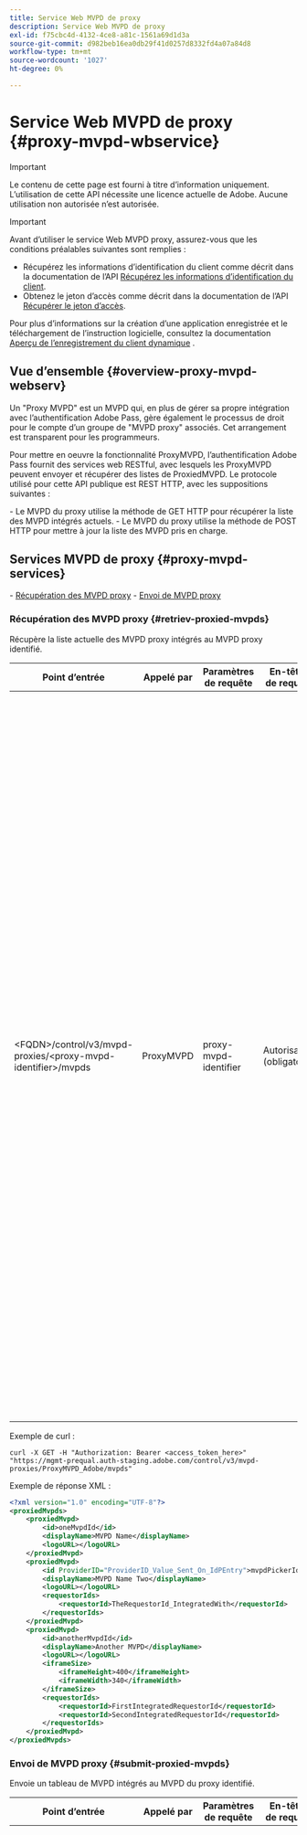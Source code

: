 ```yaml
---
title: Service Web MVPD de proxy
description: Service Web MVPD de proxy
exl-id: f75cbc4d-4132-4ce8-a81c-1561a69d1d3a
source-git-commit: d982beb16ea0db29f41d0257d8332fd4a07a84d8
workflow-type: tm+mt
source-wordcount: '1027'
ht-degree: 0%

---
```



# Service Web MVPD de proxy {#proxy-mvpd-wbservice}

>[!IMPORTANT]
>
> Le contenu de cette page est fourni à titre d’information uniquement. L’utilisation de cette API nécessite une licence actuelle de Adobe. Aucune utilisation non autorisée n’est autorisée.

>[!IMPORTANT]
>
> Avant d’utiliser le service Web MVPD proxy, assurez-vous que les conditions préalables suivantes sont remplies :
>
> * Récupérez les informations d’identification du client comme décrit dans la documentation de l’API [Récupérez les informations d’identification du client](../integration-guide-programmers/rest-apis/rest-api-dcr/apis/dynamic-client-registration-apis-retrieve-client-credentials.md).
> * Obtenez le jeton d’accès comme décrit dans la documentation de l’API [Récupérer le jeton d’accès](../integration-guide-programmers/rest-apis/rest-api-dcr/apis/dynamic-client-registration-apis-retrieve-access-token.md).
>
> Pour plus d’informations sur la création d’une application enregistrée et le téléchargement de l’instruction logicielle, consultez la documentation [Aperçu de l’enregistrement du client dynamique](../integration-guide-programmers/rest-apis/rest-api-dcr/dynamic-client-registration-overview.md) .

## Vue d’ensemble {#overview-proxy-mvpd-webserv}

Un &quot;Proxy MVPD&quot; est un MVPD qui, en plus de gérer sa propre intégration avec l’authentification Adobe Pass, gère également le processus de droit pour le compte d’un groupe de &quot;MVPD proxy&quot; associés. Cet arrangement est transparent pour les programmeurs.

Pour mettre en oeuvre la fonctionnalité ProxyMVPD, l’authentification Adobe Pass fournit des services web RESTful, avec lesquels les ProxyMVPD peuvent envoyer et récupérer des listes de ProxiedMVPD. Le protocole utilisé pour cette API publique est REST HTTP, avec les suppositions suivantes :

&#x200B;- Le MVPD du proxy utilise la méthode de GET HTTP pour récupérer la liste des MVPD intégrés actuels.
&#x200B;- Le MVPD du proxy utilise la méthode de POST HTTP pour mettre à jour la liste des MVPD pris en charge.

## Services MVPD de proxy {#proxy-mvpd-services}

&#x200B;- [Récupération des MVPD proxy](#retriev-proxied-mvpds)
&#x200B;- [Envoi de MVPD proxy](#submit-proxied-mvpds)

### Récupération des MVPD proxy {#retriev-proxied-mvpds}

Récupère la liste actuelle des MVPD proxy intégrés au MVPD proxy identifié.

| Point d’entrée | Appelé par | Paramètres de requête | En-têtes de requête | Méthode HTTP | Réponse HTTP |
|--------------------------------------------------------------------------|-----------|-----------------------|---------------------------|-------------|-----------------------------------------------------------------------------------------------------------------------------------------------------------------------------------------------------------------------------------------------------------------------------------------------------------------------------------------------------------------------------------------------------------------------------------------------------------------------------------------------------------------------------------------------------------------------------------------------------------------------------------------------------------------------------------------------------------------------------------------------------------------------------------------------------------------------------------------------------------|
| &lt;FQDN>/control/v3/mvpd-proxies/&lt;proxy-mvpd-identifier>/mvpds | ProxyMVPD | proxy-mvpd-identifier | Autorisation (obligatoire) | GET | <ul><li> 200 (ok) - La requête a été traitée avec succès et la réponse contient une liste de ProxiedMVPD au format XML.</li><li>401 (non autorisé) - Indique l’un des éléments suivants :<ul><li>Le client DOIT demander un nouveau access_token</li><li>La requête provient d’une adresse IP qui n’est pas présente dans la liste autorisée.</li><li>Le jeton n’est pas valide</li></ul></li><li>403 (interdit) - Indique que l’opération n’est pas prise en charge pour les paramètres fournis ou que le proxy MVPD n’est pas défini comme proxy ou est manquant.</li><li>405 (méthode non autorisée) - Une méthode HTTP autre que GET ou POST a été utilisée. La méthode HTTP n’est généralement pas prise en charge ou n’est pas prise en charge pour ce point de terminaison spécifique.</li><li>500 (erreur de serveur interne) : une erreur a été générée côté serveur pendant le processus de demande.</li></ul> |

Exemple de curl :

`curl -X GET -H "Authorization: Bearer <access_token_here>" "https://mgmt-prequal.auth-staging.adobe.com/control/v3/mvpd-proxies/ProxyMVPD_Adobe/mvpds"`


Exemple de réponse XML :

```xml
<?xml version="1.0" encoding="UTF-8"?>
<proxiedMvpds>
    <proxiedMvpd>
        <id>oneMvpdId</id>
        <displayName>MVPD Name</displayName>
        <logoURL></logoURL>
    </proxiedMvpd>
    <proxiedMvpd>
        <id ProviderID="ProviderID_Value_Sent_On_IdPEntry">mvpdPickerId</id>
        <displayName>MVPD Name Two</displayName>
        <logoURL></logoURL>
        <requestorIds>
            <requestorId>TheRequestorId_IntegratedWith</requestorId>
        </requestorIds>
    </proxiedMvpd>
    <proxiedMvpd>
        <id>anotherMvpdId</id>
        <displayName>Another MVPD</displayName>
        <logoURL></logoURL>
        <iframeSize>
            <iframeHeight>400</iframeHeight>
            <iframeWidth>340</iframeWidth>
        </iframeSize>
        <requestorIds>
            <requestorId>FirstIntegratedRequestorId</requestorId>
            <requestorId>SecondIntegratedRequestorId</requestorId>
        </requestorIds>
    </proxiedMvpd>
</proxiedMvpds>
```

### Envoi de MVPD proxy {#submit-proxied-mvpds}

Envoie un tableau de MVPD intégrés au MVPD du proxy identifié.

| Point d’entrée | Appelé par | Paramètres de requête | En-têtes de requête | Méthode HTTP | Réponse HTTP |
|:------------------------------------------------------------------------:|:---------:|-----------------------|:---------------------------------------------------:|:-----------:|:---------------------------------------------------------------------------------------------------------------------------------------------------------------------------------------------------------------------------------------------------------------------------------------------------------------------------------------------------------------------------------------------------------------------------------------------------------------------------------------------------------------------------------------------------------------------------------------------------------------------------------------------------------------------------------------------------------------------------------------------------------------------------------------------------------------------------------------------------------------------------------------------------------------------------------------------------------------------------------------------------------------------------------------------------------------------------------------------------------------:|
| &lt;FQDN>/control/v3/mvpd-proxies/&lt;proxy-mvpd-identifier>/mvpds | ProxyMVPD | proxy-mvpd-identifier | Autorisation (obligatoire) proxied-mvpds (obligatoire) | POST | <ul><li>201 (créé) - La notification push a été traitée avec succès</li><li>400 (mauvaise requête) - Le serveur ne sait pas comment traiter la requête :<ul><li>Le code XML entrant ne se conforme pas au schéma publié dans cette spécification.</li><li>Les mvpds proxy ne comportent pas d’identifiants uniques.</li><li>Les ID de demandeur poussés n’existent pas Autre raison de conteneur de servlet pour le code de réponse 400</li></ul><li>401 (non autorisé) - Indique l’un des éléments suivants :<ul><li>Le client DOIT demander un nouveau access_token</li><li>La requête provient d’une adresse IP qui n’est pas présente dans la liste autorisée.</li><li>Le jeton n’est pas valide</li></ul></li><li>403 (interdit) - Indique que l’opération n’est pas prise en charge pour les paramètres fournis ou que le proxy MVPD n’est pas défini comme proxy ou est manquant.</li><li>405 (méthode non autorisée) - Une méthode HTTP autre que GET ou POST a été utilisée. La méthode HTTP n’est généralement pas prise en charge ou n’est pas prise en charge pour ce point de terminaison spécifique.</li><li>500 (erreur de serveur interne) : une erreur a été générée côté serveur pendant le processus de demande.</li></ul> |

Exemple de curl :

`curl -X POST -H "Authorization: Bearer <access_token_here>" "https://mgmt-prequal.auth.adobe.com/control/v3/mvpd-proxies/ProxyMVPD_Adobe/mvpds" -d "proxied-mvpds=%3CproxiedMvpds%3E%3CproxiedMvpd%3E%3CdisplayName%3EFirst%20MVPD%20Name%3C%2FdisplayName%3E%3Cid%3EfirstMVPDId%3C%2Fid%3E%3ClogoURL%3E%3C%2FlogoURL%3E%3C%2FproxiedMvpd%3E%3CproxiedMvpd%3E%3Cid%20ProviderID%3D%22ProviderID_Value_Sent_On_IdPEntry%22%3EmvpdPickerId%3C%2Fid%3E%3CdisplayName%3EMVPD%20Name%20Two%3C%2FdisplayName%3E%3ClogoURL%3E%3C%2FlogoURL%3E%3CrequestorIds%3E%3CrequestorId%3ETHE_REQUESTOR_ID%3C%2FrequestorId%3E%3C%2FrequestorIds%3E%3C%2FproxiedMvpd%3E%3C%2FproxiedMvpds%3E"`



Exemple XML :

```xml
<?xml version="1.0" encoding="UTF-8"?>
<proxiedMvpds>
    <proxiedMvpd>
        <id>oneMvpdId</id>
        <displayName>MVPD Name</displayName>
        <logoURL></logoURL>
    </proxiedMvpd>
    <proxiedMvpd>
        <id ProviderID="ProviderID_Value_Sent_On_IdPEntry">mvpdPickerId</id>
        <displayName>MVPD Name Two</displayName>
        <logoURL></logoURL>
        <requestorIds>
            <requestorId>TheRequestorId_IntegratedWith</requestorId>
        </requestorIds>
    </proxiedMvpd>
    <proxiedMvpd>
        <id>anotherMvpdId</id>
        <displayName>Another MVPD</displayName>
        <logoURL></logoURL>
        <iframeSize>
            <iframeHeight>400</iframeHeight>
            <iframeWidth>340</iframeWidth>
        </iframeSize>
        <requestorIds>
            <requestorId>FirstIntegratedRequestorId</requestorId>
            <requestorId>SecondIntegratedRequestorId</requestorId>
        </requestorIds>
    </proxiedMvpd>
</proxiedMvpds>
```


### Fréquence de publication {#posting-frequency}

L’authentification Adobe Pass recommande que les ProxyMVPD ne poussent leur liste de ProxiedMVPD que lorsqu’il y a une modification par rapport à la notification push précédente.

### Suppression de MVPD proxy {#delete-proxied-freqency}

Si le ProxyMVPD envoie un enregistrement XML avec une liste ProxiedMVPD vide, cette liste vide sera stockée dans notre système comme toute liste, supprimant ainsi la liste précédente.



## Format XSD {#xsd-format}

Adobe a défini le format accepté suivant pour la publication/récupération de MVPD proxy depuis/vers notre service Web public :

```xml
<?xml version="1.0" encoding="UTF-8"?>
<xs:schema xmlns:xs="http://www.w3.org/2001/XMLSchema"
           xmlns:pxm="http://tve.adobe.com/data/proxiedmvpd"
           targetNamespace="http://tve.adobe.com/data/proxiedmvpd"
           elementFormDefault="qualified"
           version="1.0">
    <xs:complexType name="iframeSize">
        <xs:all>
            <xs:element name="iframeHeight" type="xs:int" minOccurs="1" maxOccurs="1" nillable="false"/>
            <xs:element name="iframeWidth" type="xs:int" minOccurs="1" maxOccurs="1" nillable="false"/>
        </xs:all>
    </xs:complexType>
    <xs:complexType name="requestorIds">
        <xs:annotation>
            <xs:documentation>List of requestors/programmers integrated with the proxied MVPD</xs:documentation>
        </xs:annotation>
        <xs:sequence>
            <xs:element name="requestorId" type="xs:string" minOccurs="1" maxOccurs="unbounded" nillable="false">
                <xs:annotation>
                    <xs:documentation>The requestor/programmer identifier recognized by Adobe</xs:documentation>
                </xs:annotation>
            </xs:element>
        </xs:sequence>
    </xs:complexType>
    <xs:complexType name="proxiedMvpd">
        <xs:all>
            <xs:element name="id" minOccurs="1" maxOccurs="1" nillable="false">
                <xs:annotation>
                    <xs:documentation>The id must conform to the regular expression: ([a-zA-Z0-9]+((\-)|[_])*)</xs:documentation>
                </xs:annotation>
                <xs:complexType>
                    <xs:simpleContent>
                        <xs:extension base="xs:string">
                            <xs:attribute name="ProviderID">
                                <xs:simpleType>
                                    <xs:restriction base="xs:string">
                                        <xs:minLength value="1"/>
                                        <xs:maxLength value="128"/>
                                    </xs:restriction>
                                </xs:simpleType>
                            </xs:attribute>
                        </xs:extension>
                    </xs:simpleContent>
                </xs:complexType>
            </xs:element>
            <xs:element name="displayName" type="xs:string" minOccurs="1" maxOccurs="1" nillable="false"/>
            <xs:element name="logoURL" type="xs:anyURI" minOccurs="1" maxOccurs="1" nillable="false"/>
            <xs:element name="iframeSize" type="pxm:iframeSize" minOccurs="0" maxOccurs="1"/>
            <xs:element name="requestorIds" type="pxm:requestorIds" minOccurs="0" maxOccurs="1"/>
        </xs:all>
    </xs:complexType>
    <xs:element name="proxiedMvpds">
        <xs:annotation>
            <xs:documentation>List of Proxied MVPD</xs:documentation>
        </xs:annotation>
        <xs:complexType>
            <xs:sequence>
                <xs:element name="proxiedMvpd" type="pxm:proxiedMvpd" minOccurs="0" maxOccurs="unbounded"/>
            </xs:sequence>
        </xs:complexType>
    </xs:element>
</xs:schema>
```

**Remarques sur les éléments :**

&#x200B;- `id` (obligatoire) - L’identifiant MVPD proxy doit être une chaîne appropriée au nom du MVPD, à l’aide de l’un des caractères suivants (car il sera exposé aux programmeurs à des fins de suivi) :
&#x200B;- Caractères alphanumériques, trait de soulignement (&quot;_&quot;) et tiret (&quot;-&quot;).
&#x200B;- L’idID doit être conforme à l’expression régulière suivante :
`(a-zA-Z0-9((-)|_)*)`

     Il doit donc comporter au moins un caractère, commencer par une lettre et continuer avec n’importe quelle lettre, chiffre, tiret ou trait de soulignement.

&#x200B;- `iframeSize` (facultatif) - L’élément iframeSize est facultatif et définit la taille de l’iFrame si la page d’authentification MVPD est censée se trouver dans un iFrame. Dans le cas contraire, si l’élément iframeSize n’est pas présent, l’authentification se produit dans une page de redirection complète du navigateur.
&#x200B;- `requestorIds` (facultatif) - Les valeurs requestorIds seront fournies par Adobe. Une exigence est qu’un MVPD proxy soit intégré à au moins un requestorId. Si la balise &quot;requestorIds&quot; n’est pas présente sur l’élément MVPD proxy, ce MVPD proxy sera intégré à tous les demandeurs disponibles intégrés dans le MVPD proxy.
&#x200B;- `ProviderID` (facultatif) - Lorsque l’attribut ProviderID est présent sur l’élément id, la valeur de ProviderID est envoyée sur la demande d’authentification SAML au MVPD du proxy en tant que MVPD proxy / SubMVPD ID (au lieu de la valeur id). Dans ce cas, la valeur de l’identifiant sera utilisée uniquement dans le sélecteur MVPD présenté sur la page Programmeur et en interne par l’authentification Adobe Pass. La longueur de l’attribut ProviderID doit être comprise entre 1 et 128 caractères.

## Sécurité {#security}

Pour qu’une demande soit considérée comme valide, elle doit respecter les règles suivantes :

&#x200B;- L’en-tête de requête doit contenir le jeton d’accès Oauth2 de sécurité obtenu comme décrit dans la documentation de l’API [Récupérer le jeton d’accès](../integration-guide-programmers/rest-apis/rest-api-dcr/apis/dynamic-client-registration-apis-retrieve-access-token.md).
&#x200B;- La demande doit provenir d’une adresse IP spécifique qui a été autorisée.
&#x200B;- La demande doit être envoyée via le protocole SSL.

Tous les paramètres présents dans l’en-tête de la requête qui ne sont pas répertoriés ci-dessus seront ignorés.

Exemple de curl :

`curl -X GET -H "Authorization: Bearer <access_token_here>" "https://mgmt-prequal.auth-staging.adobe.com/control/v3/mvpd-proxies/<proxy-mvpd-identifier>/mvpds"`

## Points de terminaison du service Web MVPD de proxy pour les environnements d’authentification Adobe Pass {#proxy-mvpd-wevserv-endpoints}

&#x200B;- **URL de production :** https://mgmt.auth.adobe.com/control/v3/mvpd-proxies/&lt;proxy-mvpd-identifier>/mvpds
&#x200B;- **URL intermédiaire :** https://mgmt.auth-staging.adobe.com/control/v3/mvpd-proxies/&lt;proxy-mvpd-identifier>/mvpds
&#x200B;- **URL de préproduction :** https://mgmt-prequal.auth.adobe.com/control/v3/mvpd-proxies/&lt;proxy-mvpd-identifier>/mvpds
&#x200B;- **URL PreQual-Staging :** https://mgmt-prequal.auth-staging.adobe.com/control/v3/mvpd-proxies/&lt;proxy-mvpd-identifier>/mvpds

<!--
>[!RELATEDINFORMATION]
>* [Proxy MVPD SAML integration](/help/authentication/proxy-mvpd-saml-int.md)
>* [User metadata exchange](/help/authentication/mvpd-user-metadata-exchng.md)
>* [Technical paper](/help/authentication/technical-paper.md)
>* [Adobe Pass Authentication glossary](/help/authentication/glossary.md)
-->
